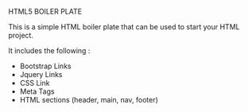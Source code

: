 HTML5 BOILER PLATE

This is a simple HTML boiler plate that can be used to start your HTML project. 

It includes the following : 
- Bootstrap Links
- Jquery Links
- CSS Link
- Meta Tags
- HTML sections (header, main, nav, footer)

